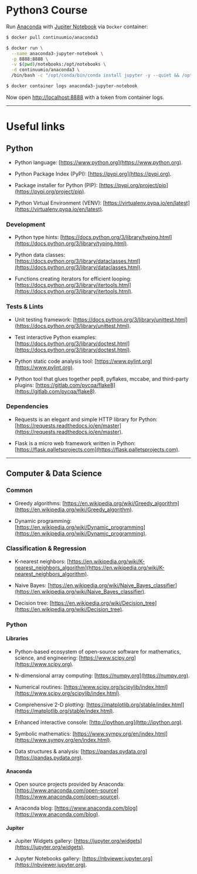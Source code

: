 # Python3 Course

Run [Anaconda](https://docs.anaconda.com/anaconda)
with [Jupiter Notebook](https://jupyter-notebook.readthedocs.io/en/stable/notebook.html)
via `Docker` container:

```bash
$ docker pull continuumio/anaconda3

$ docker run \
  --name anaconda3-jupyter-notebook \
  -p 8888:8888 \
  -v $(pwd)/notebooks:/opt/notebooks \
  -d continuumio/anaconda3 \
  /bin/bash -c "/opt/conda/bin/conda install jupyter -y --quiet && /opt/conda/bin/jupyter notebook --notebook-dir=/opt/notebooks --ip='*' --port=8888 --no-browser --allow-root"

$ docker container logs anaconda3-jupyter-notebook
```

Now open [http://localhost:8888](http://localhost:8888) with a token from container logs.

---

# Useful links

## Python

* Python language: [https://www.python.org](https://www.python.org).

* Python Package Index (PyPI): [https://pypi.org](https://pypi.org).

* Package installer for Python (PIP): [https://pypi.org/project/pip](https://pypi.org/project/pip).

* Python Virtual Environment (VENV): [https://virtualenv.pypa.io/en/latest](https://virtualenv.pypa.io/en/latest).

### Development

* Python type hints: [https://docs.python.org/3/library/typing.html](https://docs.python.org/3/library/typing.html).

* Python data classes: [https://docs.python.org/3/library/dataclasses.html](https://docs.python.org/3/library/dataclasses.html).

* Functions creating iterators for efficient looping: [https://docs.python.org/3/library/itertools.html](https://docs.python.org/3/library/itertools.html).

### Tests & Lints

* Unit testing framework: [https://docs.python.org/3/library/unittest.html](https://docs.python.org/3/library/unittest.html).

* Test interactive Python examples: [https://docs.python.org/3/library/doctest.html](https://docs.python.org/3/library/doctest.html).

* Python static code analysis tool: [https://www.pylint.org](https://www.pylint.org).

* Python tool that glues together pep8, pyflakes, mccabe, and third-party plugins: [https://gitlab.com/pycqa/flake8](https://gitlab.com/pycqa/flake8).

### Dependencies

* Requests is an elegant and simple HTTP library for Python: [https://requests.readthedocs.io/en/master](https://requests.readthedocs.io/en/master).

* Flask is a micro web framework written in Python: [https://flask.palletsprojects.com](https://flask.palletsprojects.com).

---

## Computer & Data Science

### Common

* Greedy algorithms: [https://en.wikipedia.org/wiki/Greedy_algorithm](https://en.wikipedia.org/wiki/Greedy_algorithm).

* Dynamic programming: [https://en.wikipedia.org/wiki/Dynamic_programming](https://en.wikipedia.org/wiki/Dynamic_programming).

### Classification & Regression

* K-nearest neighbors: [https://en.wikipedia.org/wiki/K-nearest_neighbors_algorithm](https://en.wikipedia.org/wiki/K-nearest_neighbors_algorithm).

* Naive Bayes: [https://en.wikipedia.org/wiki/Naive_Bayes_classifier](https://en.wikipedia.org/wiki/Naive_Bayes_classifier).

* Decision tree: [https://en.wikipedia.org/wiki/Decision_tree](https://en.wikipedia.org/wiki/Decision_tree).

### Python

#### Libraries

* Python-based ecosystem of open-source software for mathematics, science, and engineering: [https://www.scipy.org](https://www.scipy.org).

* N-dimensional array computing: [https://numpy.org](https://numpy.org).

* Numerical routines: [https://www.scipy.org/scipylib/index.html](https://www.scipy.org/scipylib/index.html).

* Comprehensive 2-D plotting: [https://matplotlib.org/stable/index.html](https://matplotlib.org/stable/index.html).

* Enhanced interactive console: [http://ipython.org](http://ipython.org).

* Symbolic mathematics: [https://www.sympy.org/en/index.html](https://www.sympy.org/en/index.html).

* Data structures & analysis: [https://pandas.pydata.org](https://pandas.pydata.org).

#### Anaconda

* Open source projects provided by Anaconda: [https://www.anaconda.com/open-source](https://www.anaconda.com/open-source).

* Anaconda blog: [https://www.anaconda.com/blog](https://www.anaconda.com/blog).

#### Jupiter

* Jupiter Widgets gallery: [https://jupyter.org/widgets](https://jupyter.org/widgets).

* Jupyter Notebooks gallery: [https://nbviewer.jupyter.org](https://nbviewer.jupyter.org).
